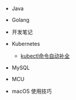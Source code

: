 * Java

* Golang

* 开发笔记

* Kubernetes

    * [kubectl命令自动补全](kubernetes/kubectl命令自动补全.md)


* MySQL

* MCU

* macOS 使用技巧